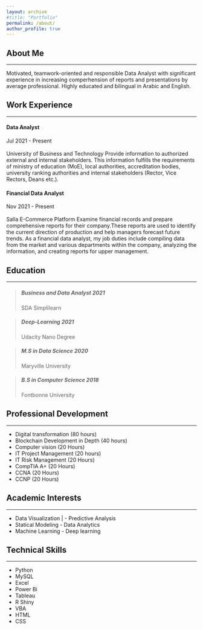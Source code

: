 ```yaml
---
layout: archive
#title: "Portfolio"
permalink: /about/
author_profile: true
---
```



## About Me

---

Motivated, teamwork-oriented and responsible Data Analyst with significant experience in increasing comperhension of reports and presentations by average professional. Highly educated and bilingual in Arabic and English.



## Work Experience

---

#### Data Analyst
Jul 2021 - Present <br><br> University of Business and Technology
Provide information to authorized external and internal stakeholders. This information fulfills the requirements of ministry of education (MoE), local authorities, accreditation bodies, university ranking authorities and internal stakeholders (Rector, Vice Rectors, Deans etc.).


#### Financial Data Analyst
Nov 2021 - Present <br><br>Salla E-Commerce Platform
Examine financial records and prepare comprehensive reports for their company.These reports are used to identify the current direction of production and help managers forecast future trends. As a financial data analyst, my job duties include compiling data from the market and various departments within the company, analyzing the information, and creating reports for upper management.


## Education

---

> ##### Business and Data Analyst 2021
> SDA Simplilearn

> ##### Deep-Learning 2021
> Udacity Nano Degree

> ##### M.S in Data Science 2020
> Maryville University

> ##### B.S in Computer Science 2018
> Fontbonne University


## Professional Development

---

- Digital transformation (80 hours)
- Blockchain Development in Depth (40 hours)
- Computer vision (20 Hours)
- IT Project Management (20 hours)
- IT Risk Management (20 Hours)
- CompTIA A+ (20 Hours)
- CCNA (20 Hours)
- CCNP (20 Hours)


## Academic Interests

---

- Data Visualization | - Predictive Analysis 
- Statical Modeling - Data Analytics 
- Machine Learning - Deep learning

## Technical Skills

---

- Python
- MySQL
- Excel 
- Power Bi 
- Tableau 
- R Shiny
- VBA
- HTML
- CSS
